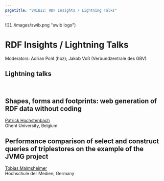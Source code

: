 ```yaml
---
pagetitle: "SWIB22: RDF Insights / Lightning Talks"
---
```



<div id="top">
<div class="column left">![](../images/swib.png "swib logo")</div>
<div class="column middle"></div>
<div class="column right"></div>
</div>

<div id="prog">

# RDF Insights / Lightning Talks

Moderators: Adrian Pohl (hbz); Jakob Voß (Verbundzentrale des GBV)



## Lightning talks

<br />




## Shapes, forms and footprints: web generation of RDF data without coding

<u>Patrick Hochstenbach</u><br />
Ghent University, Belgium



## Performance comparison of select and construct queries of triplestores on the example of the JVMG project

<u>Tobias Malmsheimer</u><br />
Hochschule der Medien, Germany



</div>


